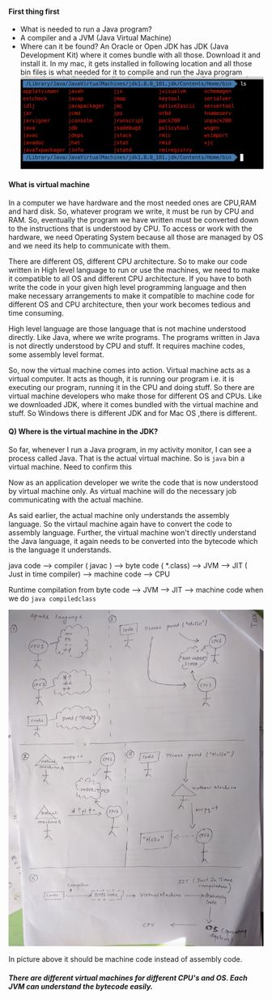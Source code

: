 #### First thing first

* What is needed to run a Java program?
* A compiler and a JVM (Java Virtual Machine)
* Where can it be found? An Oracle or Open JDK has JDK (Java Development Kit) where it comes bundle with all those. Download it and install it. In my mac, it gets installed in following location and all those bin files is what needed for it to compile and run the Java program
![bin_location](https://github.com/laaptu/dissecting_java/blob/master/notes/pics/jdk_bin.png)

#### What is virtual machine

In a computer we have hardware and the most needed ones are CPU,RAM and hard disk. So, whatever program we write, it must be run by CPU and RAM. So, eventually the program we have written must be converted down to the instructions that is understood by CPU. To access or work with the hardware, we need Operating System because all those are managed by OS and we need its help to communicate with them.

There are different OS, different CPU architecture. So to make our code written in High level language to run or use the machines, we need to make it compatible to all OS and different CPU architecture. If you have to both write the code in your given high level programming language and then make necessary arrangements to make it compatible to machine code for different OS and CPU architecture, then your work becomes tedious and time consuming.

High level language are those language that is not machine understood directly. Like Java, where we write programs. The programs written in Java is not directly understood by CPU and stuff. It requires machine codes, some assembly level format. 

So, now the virtual machine comes into action. Virtual machine acts as a virtual computer. It acts as though, it is running our program i.e. it is executing our program, running it in the CPU and doing stuff. So there are virtual machine developers who make those for different OS and CPUs. Like we downloaded JDK, where it comes bundled with the virtual machine and stuff. So Windows there is different JDK and for Mac OS ,there is different.

#### Q) Where is the virtual machine in the JDK?
So far, whenever I run a Java program, in my activity monitor, I can see a process called Java. That is the actual virtual machine. So is `java` bin a virtual machine. Need to confirm this

Now as an application developer we write the code that is now understood by virtual machine only. As virtual machine will do the necessary job communicating with the actual machine.

As said earlier, the actual machine only understands the assembly language. So the virtaul machine again have to convert the code to assembly language. Further, the virtual machine won't directly understand the Java language, it again needs to be converted into the bytecode which is the language it understands.


java code --> compiler ( javac ) --> byte code ( *.class) --> JVM --> JIT ( Just in time compiler) --> machine code --> CPU

Runtime compilation from byte code --> JVM --> JIT --> machine code
when we do `java compiledclass`

![some fun](https://github.com/laaptu/dissecting_java/blob/master/notes/pics/java_to_assembly.png)

In picture above it should be machine code instead of assembly code.


##### There are different virtual machines for different CPU's and OS. Each JVM can understand the bytecode easily.




